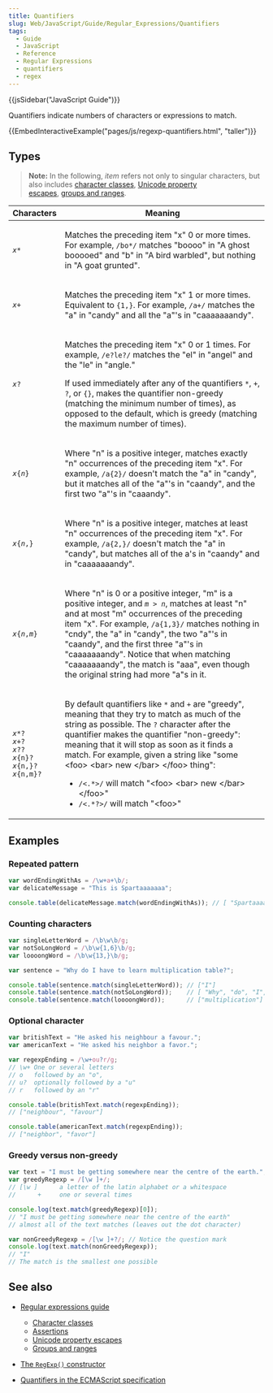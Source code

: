 ```yaml
---
title: Quantifiers
slug: Web/JavaScript/Guide/Regular_Expressions/Quantifiers
tags:
  - Guide
  - JavaScript
  - Reference
  - Regular Expressions
  - quantifiers
  - regex
---
```

{{jsSidebar("JavaScript Guide")}}

Quantifiers indicate numbers of characters or expressions to match.

{{EmbedInteractiveExample("pages/js/regexp-quantifiers.html", "taller")}}

## Types

> **Note:** In the following, *item* refers not only to singular characters, but
> also
> includes [character classes](/en-US/docs/Web/JavaScript/Guide/Regular_Expressions/Character_Classes),
> [Unicode property escapes](/en-US/docs/Web/JavaScript/Guide/Regular_Expressions/Unicode_Property_Escapes), [groups and ranges](/en-US/docs/Web/JavaScript/Guide/Regular_Expressions/Groups_and_Ranges).

<table class="standard-table"><thead><tr><th scope="col">Characters</th><th scope="col">Meaning</th></tr></thead><tbody><tr><td><code><em>x</em>*</code></td><td><p>Matches the preceding item "x" 0 or more times. For example, <code>/bo*/</code> matches "boooo" in "A ghost booooed" and "b" in "A bird warbled", but nothing in "A goat grunted".</p></td></tr><tr><td><code><em>x</em>+</code></td><td><p>Matches the preceding item "x" 1 or more times. Equivalent to <code>{1,}</code>. For example, <code>/a+/</code> matches the "a" in "candy" and all the "a"'s in "caaaaaaandy".</p></td></tr><tr><td><code><em>x</em>?</code></td><td><p>Matches the preceding item "x" 0 or 1 times. For example, <code>/e?le?/</code> matches the "el" in "angel" and the "le" in "angle."</p><p>If used immediately after any of the quantifiers <code>*</code>, <code>+</code>, <code>?</code>, or <code>{}</code>, makes the quantifier non-greedy (matching the minimum number of times), as opposed to the default, which is greedy (matching the maximum number of times).</p></td></tr><tr><td><code><em>x</em>{<em>n</em>}</code></td><td><p>Where "n" is a positive integer, matches exactly "n" occurrences of the preceding item "x". For example, <code>/a{2}/</code> doesn't match the "a" in "candy", but it matches all of the "a"'s in "caandy", and the first two "a"'s in "caaandy".</p></td></tr><tr><td><code><em>x</em>{<em>n</em>,}</code></td><td><p>Where "n" is a positive integer, matches at least "n" occurrences of the preceding item "x". For example, <code>/a{2,}/</code> doesn't match the "a" in "candy", but matches all of the a's in "caandy" and in "caaaaaaandy".</p></td></tr><tr><td><code><em>x</em>{<em>n</em>,<em>m</em>}</code></td><td><p>Where "n" is 0 or a positive integer, "m" is a positive integer, and <code><em>m</em> > <em>n</em></code>, matches at least "n" and at most "m" occurrences of the preceding item "x". For example, <code>/a{1,3}/</code> matches nothing in "cndy", the "a" in "candy", the two "a"'s in "caandy", and the first three "a"'s in "caaaaaaandy". Notice that when matching "caaaaaaandy", the match is "aaa", even though the original string had more "a"s in it.</p></td></tr><tr><td><p><code><em>x</em>*?</code><br><code><em>x</em>+?</code><br><code><em>x</em>??</code><br><code><em>x</em>{n}?</code><br><code><em>x</em>{n,}?</code><br><code><em>x</em>{n,m}?</code></p></td><td><p>By default quantifiers like <code>*</code> and <code>+</code> are "greedy", meaning that they try to match as much of the string as possible. The <code>?</code> character after the quantifier makes the quantifier "non-greedy": meaning that it will stop as soon as it finds a match. For example, given a string like "some &#x3C;foo> &#x3C;bar> new &#x3C;/bar> &#x3C;/foo> thing":</p><ul><li><code>/&#x3C;.*>/</code> will match "&#x3C;foo> &#x3C;bar> new &#x3C;/bar> &#x3C;/foo>"</li><li><code>/&#x3C;.*?>/</code> will match "&#x3C;foo>"</li></ul></td></tr></tbody></table>

## Examples

### Repeated pattern

```js
var wordEndingWithAs = /\w+a+\b/;
var delicateMessage = "This is Spartaaaaaaa";

console.table(delicateMessage.match(wordEndingWithAs)); // [ "Spartaaaaaaa" ]
```

### Counting characters

```js
var singleLetterWord = /\b\w\b/g;
var notSoLongWord = /\b\w{1,6}\b/g;
var loooongWord = /\b\w{13,}\b/g;

var sentence = "Why do I have to learn multiplication table?";

console.table(sentence.match(singleLetterWord)); // ["I"]
console.table(sentence.match(notSoLongWord));    // [ "Why", "do", "I", "have", "to", "learn", "table" ]
console.table(sentence.match(loooongWord));      // ["multiplication"]
```

### Optional character

```js
var britishText = "He asked his neighbour a favour.";
var americanText = "He asked his neighbor a favor.";

var regexpEnding = /\w+ou?r/g;
// \w+ One or several letters
// o   followed by an "o",
// u?  optionally followed by a "u"
// r   followed by an "r"

console.table(britishText.match(regexpEnding));
// ["neighbour", "favour"]

console.table(americanText.match(regexpEnding));
// ["neighbor", "favor"]
```

### Greedy versus non-greedy

```js
var text = "I must be getting somewhere near the centre of the earth.";
var greedyRegexp = /[\w ]+/;
// [\w ]      a letter of the latin alphabet or a whitespace
//      +     one or several times

console.log(text.match(greedyRegexp)[0]);
// "I must be getting somewhere near the centre of the earth"
// almost all of the text matches (leaves out the dot character)

var nonGreedyRegexp = /[\w ]+?/; // Notice the question mark
console.log(text.match(nonGreedyRegexp));
// "I"
// The match is the smallest one possible
```

## See also

*   [Regular expressions guide](/en-US/docs/Web/JavaScript/Guide/Regular_Expressions)

    *   [Character classes](/en-US/docs/Web/JavaScript/Guide/Regular_Expressions/Character_Classes)
    *   [Assertions](/en-US/docs/Web/JavaScript/Guide/Regular_Expressions/Assertions)
    *   [Unicode property escapes](/en-US/docs/Web/JavaScript/Guide/Regular_Expressions/Unicode_Property_Escapes)
    *   [Groups and ranges](/en-US/docs/Web/JavaScript/Guide/Regular_Expressions/Groups_and_Ranges)

*   [The `RegExp()` constructor](/en-US/docs/Web/JavaScript/Reference/Global_Objects/RegExp)

*   [Quantifiers in the ECMAScript specification](https://tc39.es/ecma262/#sec-quantifier)
